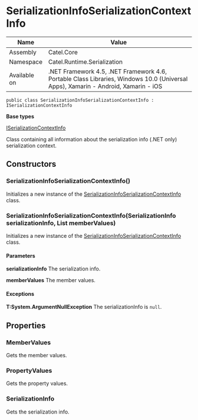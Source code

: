 

# SerializationInfoSerializationContextInfo

Name|Value
---|---
Assembly|Catel.Core
Namespace|Catel.Runtime.Serialization
Available on|.NET Framework 4.5, .NET Framework 4.6, Portable Class Libraries, Windows 10.0 (Universal Apps), Xamarin - Android, Xamarin - iOS

```
public class SerializationInfoSerializationContextInfo : ISerializationContextInfo
```

**Base types**

[ISerializationContextInfo](/Catel.Core\Catel\Runtime\Serialization\ISerializationContextInfo.md)


Class containing all information about the serialization info (.NET only) serialization context.



## Constructors

### SerializationInfoSerializationContextInfo()

Initializes a new instance of the [SerializationInfoSerializationContextInfo](#) class.



### SerializationInfoSerializationContextInfo(SerializationInfo serializationInfo, List<MemberValue> memberValues)

Initializes a new instance of the [SerializationInfoSerializationContextInfo](#) class.

#### Parameters

**serializationInfo**
The serialization info.

**memberValues**
The member values.

#### Exceptions

**T:System.ArgumentNullException**
The serializationInfo is ```null```.



## Properties

### MemberValues

Gets the member values.



### PropertyValues

Gets the property values.



### SerializationInfo

Gets the serialization info.



